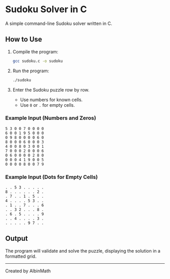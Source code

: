 # Sudoku Solver in C

A simple command-line Sudoku solver written in C.

## How to Use

1. Compile the program:
   ```sh
   gcc sudoku.c -o sudoku
   ```

2. Run the program:
   ```sh
   ./sudoku
   ```

3. Enter the Sudoku puzzle row by row.  
   - Use numbers for known cells.
   - Use `0` or `.` for empty cells.

### Example Input (Numbers and Zeros)

```
5 3 0 0 7 0 0 0 0
6 0 0 1 9 5 0 0 0
0 9 8 0 0 0 0 6 0
8 0 0 0 6 0 0 0 3
4 0 0 8 0 3 0 0 1
7 0 0 0 2 0 0 0 6
0 6 0 0 0 0 2 8 0
0 0 0 4 1 9 0 0 5
0 0 0 0 8 0 0 7 9
```

### Example Input (Dots for Empty Cells)

```
. . 5 3 . . . . .
8 . . . . . . 2 .
. 7 . . 1 . 5 . .
4 . . . . 5 3 . .
. 1 . . 7 . . . 6
. . 3 2 . . . 8 .
. 6 . 5 . . . . 9
. . 4 . . . . 3 .
. . . . . 9 7 . .
```

## Output

The program will validate and solve the puzzle, displaying the solution in a formatted grid.

---

Created by AlbinMath